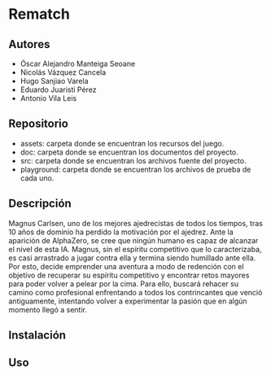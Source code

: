 # Rematch

## Autores

- Óscar Alejandro Manteiga Seoane
- Nicolás Vázquez Cancela
- Hugo Sanjiao Varela
- Eduardo Juaristi Pérez
- Antonio Vila Leis

## Repositorio

- assets: carpeta donde se encuentran los recursos del juego.
- doc: carpeta donde se encuentran los documentos del proyecto.
- src: carpeta donde se encuentran los archivos fuente del proyecto.
- playground: carpeta donde se encuentran los archivos de prueba de cada uno.

## Descripción

Magnus Carlsen, uno de los mejores ajedrecistas de todos los tiempos, tras 10 años de dominio ha perdido la motivación por el ajedrez. Ante la aparición de AlphaZero, se cree que ningún humano es capaz de alcanzar el nivel de esta IA. Magnus, sin el espíritu competitivo que lo caracterizaba, es casi arrastrado a jugar contra ella y termina siendo humillado ante ella. Por esto, decide emprender una aventura a modo de redención con el objetivo de recuperar su espíritu competitivo y encontrar retos mayores para poder volver a pelear por la cima. Para ello, buscará rehacer su camino como profesional enfrentando a todos los contrincantes que venció antiguamente, intentando volver a experimentar la pasión que en algún momento llegó a sentir.

## Instalación

## Uso
